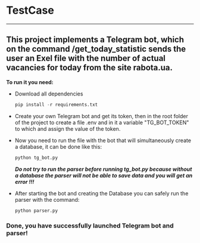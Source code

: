 # TestCase

---

## This project implements a Telegram bot, which on the command /get_today_statistic sends the user an Exel file with the number of actual vacancies for today from the site rabota.ua.

**To run it you need:**
+ Download all dependencies
    ```python
    pip install -r requirements.txt
    ```
+ Create your own Telegram bot and get its token, then in the root folder of the project to create a file .env and in it a variable "TG_BOT_TOKEN" to which and assign the value of the token.


+ Now you need to run the file with the bot that will simultaneously create a database, it can be done like this:
    ```python
    python tg_bot.py
    ```
  ***Do not try to run the parser before running tg_bot.py because without a database the parser will not be able to save data and you will get an error !!!***


+ After starting the bot and creating the Database you can safely run the parser with the command:
    ```python
    python parser.py
    ```


### Done, you have successfully launched Telegram bot and parser!
